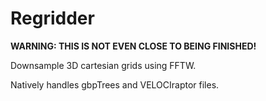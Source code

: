 Regridder
=========

**WARNING: THIS IS NOT EVEN CLOSE TO BEING FINISHED!**

Downsample 3D cartesian grids using FFTW.

Natively handles gbpTrees and VELOCIraptor files.
